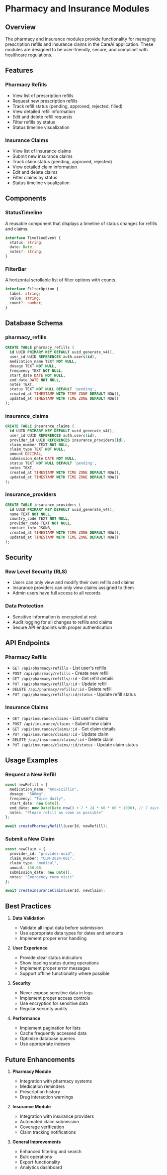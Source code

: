 # Pharmacy and Insurance Modules

## Overview
The pharmacy and insurance modules provide functionality for managing prescription refills and insurance claims in the CareAI application. These modules are designed to be user-friendly, secure, and compliant with healthcare regulations.

## Features

### Pharmacy Refills
- View list of prescription refills
- Request new prescription refills
- Track refill status (pending, approved, rejected, filled)
- View detailed refill information
- Edit and delete refill requests
- Filter refills by status
- Status timeline visualization

### Insurance Claims
- View list of insurance claims
- Submit new insurance claims
- Track claim status (pending, approved, rejected)
- View detailed claim information
- Edit and delete claims
- Filter claims by status
- Status timeline visualization

## Components

### StatusTimeline
A reusable component that displays a timeline of status changes for refills and claims.

```typescript
interface TimelineEvent {
  status: string;
  date: Date;
  notes?: string;
}
```

### FilterBar
A horizontal scrollable list of filter options with counts.

```typescript
interface FilterOption {
  label: string;
  value: string;
  count?: number;
}
```

## Database Schema

### pharmacy_refills
```sql
CREATE TABLE pharmacy_refills (
  id UUID PRIMARY KEY DEFAULT uuid_generate_v4(),
  user_id UUID REFERENCES auth.users(id),
  medication_name TEXT NOT NULL,
  dosage TEXT NOT NULL,
  frequency TEXT NOT NULL,
  start_date DATE NOT NULL,
  end_date DATE NOT NULL,
  notes TEXT,
  status TEXT NOT NULL DEFAULT 'pending',
  created_at TIMESTAMP WITH TIME ZONE DEFAULT NOW(),
  updated_at TIMESTAMP WITH TIME ZONE DEFAULT NOW()
);
```

### insurance_claims
```sql
CREATE TABLE insurance_claims (
  id UUID PRIMARY KEY DEFAULT uuid_generate_v4(),
  user_id UUID REFERENCES auth.users(id),
  provider_id UUID REFERENCES insurance_providers(id),
  claim_number TEXT NOT NULL,
  claim_type TEXT NOT NULL,
  amount DECIMAL,
  submission_date DATE NOT NULL,
  status TEXT NOT NULL DEFAULT 'pending',
  notes TEXT,
  created_at TIMESTAMP WITH TIME ZONE DEFAULT NOW(),
  updated_at TIMESTAMP WITH TIME ZONE DEFAULT NOW()
);
```

### insurance_providers
```sql
CREATE TABLE insurance_providers (
  id UUID PRIMARY KEY DEFAULT uuid_generate_v4(),
  name TEXT NOT NULL,
  country_code TEXT NOT NULL,
  provider_code TEXT NOT NULL,
  contact_info JSONB,
  created_at TIMESTAMP WITH TIME ZONE DEFAULT NOW(),
  updated_at TIMESTAMP WITH TIME ZONE DEFAULT NOW()
);
```

## Security

### Row Level Security (RLS)
- Users can only view and modify their own refills and claims
- Insurance providers can only view claims assigned to them
- Admin users have full access to all records

### Data Protection
- Sensitive information is encrypted at rest
- Audit logging for all changes to refills and claims
- Secure API endpoints with proper authentication

## API Endpoints

### Pharmacy Refills
- `GET /api/pharmacy/refills` - List user's refills
- `POST /api/pharmacy/refills` - Create new refill
- `GET /api/pharmacy/refills/:id` - Get refill details
- `PUT /api/pharmacy/refills/:id` - Update refill
- `DELETE /api/pharmacy/refills/:id` - Delete refill
- `PUT /api/pharmacy/refills/:id/status` - Update refill status

### Insurance Claims
- `GET /api/insurance/claims` - List user's claims
- `POST /api/insurance/claims` - Submit new claim
- `GET /api/insurance/claims/:id` - Get claim details
- `PUT /api/insurance/claims/:id` - Update claim
- `DELETE /api/insurance/claims/:id` - Delete claim
- `PUT /api/insurance/claims/:id/status` - Update claim status

## Usage Examples

### Request a New Refill
```typescript
const newRefill = {
  medication_name: "Amoxicillin",
  dosage: "500mg",
  frequency: "Twice daily",
  start_date: new Date(),
  end_date: new Date(Date.now() + 7 * 24 * 60 * 60 * 1000), // 7 days from now
  notes: "Please refill as soon as possible"
};

await createPharmacyRefill(userId, newRefill);
```

### Submit a New Claim
```typescript
const newClaim = {
  provider_id: "provider-uuid",
  claim_number: "CLM-2024-001",
  claim_type: "medical",
  amount: 150.00,
  submission_date: new Date(),
  notes: "Emergency room visit"
};

await createInsuranceClaim(userId, newClaim);
```

## Best Practices

1. **Data Validation**
   - Validate all input data before submission
   - Use appropriate data types for dates and amounts
   - Implement proper error handling

2. **User Experience**
   - Provide clear status indicators
   - Show loading states during operations
   - Implement proper error messages
   - Support offline functionality where possible

3. **Security**
   - Never expose sensitive data in logs
   - Implement proper access controls
   - Use encryption for sensitive data
   - Regular security audits

4. **Performance**
   - Implement pagination for lists
   - Cache frequently accessed data
   - Optimize database queries
   - Use appropriate indexes

## Future Enhancements

1. **Pharmacy Module**
   - Integration with pharmacy systems
   - Medication reminders
   - Prescription history
   - Drug interaction warnings

2. **Insurance Module**
   - Integration with insurance providers
   - Automated claim submission
   - Coverage verification
   - Claim tracking notifications

3. **General Improvements**
   - Enhanced filtering and search
   - Bulk operations
   - Export functionality
   - Analytics dashboard 
